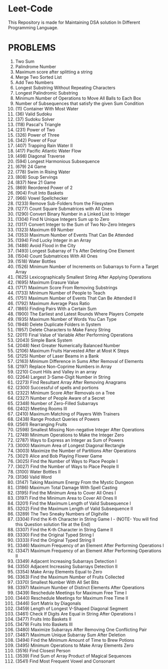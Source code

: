 # Leet-Code
This Repository is made for Maintaining DSA solution In Different Programming Language.

# PROBLEMS
1. Two Sum
2. Palindrome Number
3. Maximum score after splitting a string
4. Merge Two Sorted List
5. Add Two Numbers
6. Longest Substring Without Repeating Characters
7. Longest Palindromic Substring
8. Minimum Number of Operations to Move All Balls to Each Box
9. Number of Subsequences that satisfy the given Sum Condition
10. (11) Container With Most Water
11. (36) Valid Sudoku
12. (37) Sudoku Solver
13. (118) Pascal's Triangle
14. (231) Power of Two
15. (326) Power of Three
16. (342) Power of Four
17. (407) Trapping Rain Water II
18. (417) Pacific Atlantic Water Flow
19. (498) Diagonal Traverse
20. (594) Longest Harmonious Subsequence
21. (679) 24 Game
22. (778) Swim in Rising Water
23. (808) Soup Servings
24. (837) New 21 Game
25. (869) Reordered Power of 2
26. (904) Fruit Into Baskets
27. (966) Vowel Spellchecker
28. (1233) Remove Sub-Folders from the Filesystem
29. (1277) Count Square Submatrices with All Ones
30. (1290) Convert Binary Number in a Linked List to Integer
31. (1304) Find N Unique Integers Sum up to Zero
32. (1317) Convert Integer to the Sum of Two No-Zero Integers
33. (1323) Maximum 69 Number
34. (1353) Maximum Number of Events That Can Be Attended
35. (1394) Find Lucky Integer in an Array
36. (1488) Avoid Flood in the City
37. (1493) Longest Subarray of 1's After Deleting One Element
38. (1504) Count Submatrices With All Ones
39. (1518) Water Bottles
40. (1526) Minimum Number of Increments on Subarrays to Form a Target Array
41. (1625) Lexicographically Smallest String After Applying Operations 
42. (1695) Maximum Erasure Value
43. (1717) Maximum Score From Removing Substrings
44. (1733) Minimum Number of People to Teach
45. (1751) Maximum Number of Events That Can Be Attended II
46. (1792) Maximum Average Pass Ratio
47. (1865) Finding Pairs With a Certain Sum
48. (1900) The Earliest and Latest Rounds Where Players Compete
49. (1935) Maximum Number of Words You Can Type
50. (1948) Delete Duplicate Folders in System
51. (1957) Delete Characters to Make Fancy String
52. (2011) Final Value of Variable After Performing Operations
53. (2043) Simple Bank System
54. (2048) Next Greater Numerically Balanced Number
55. (2106) Maximum Fruits Harvested After at Most K Steps
56. (2125) Number of Laser Beams in a Bank
57. (2163) Minimum Difference in Sums After Removal of Elements
58. (2197) Replace Non-Coprime Numbers in Array
59. (2210) Count Hiils and Valley in an array
60. (2264) Largest 3-Same-Digit Number in String
61. (2273) Find Resultant Array After Removing Anagrams
62. (2300) Successful of spells and portions
63. (2322) Minimum Score After Removals on a Tree
64. (2327) Number of People Aware of a Secret
65. (2348) Number of Zero-Filled Subarrays
66. (2402) Meeting Rooms III
67. (2410) Maximum Matching of Players With Trainers
68. (2438) Range Product Queries of Powers
69. (2561) Rearranging Fruits
70. (2598) Smallest Missing Non-negative Integer After Operations
71. (2749) Minimum Operations to Make the Integer Zero
72. (2787) Ways to Express an Integer as Sum of Powers
73. (3000) Maximum Area of Longest Diagonal Rectangle
74. (3003) Maximize the Number of Partitions After Operations
75. (3021) Alice and Bob Playing Flower Game
76. (3025) Find the Number of Ways to Place People I
77. (3027) Find the Number of Ways to Place People II
78. (3100) Water Bottles II
79. (3136) Valid Word
80. (3147) Taking Maximum Energy From the Mystic Dungeon
81. (3186) Maximum Total Damage With Spell Casting
82. (3195) Find the Minimum Area to Cover All Ones I
83. (3197) Find the Minimum Area to Cover All Ones II
84. (3201) Find the Maximum Length of Valid Subsequence I
85. (3202) Find the Maximum Length of Valid Subsequence II
86. (3289) The Two Sneaky Numbers of Digitville
71. (3304) Find the K-th Character in String Game I - (NOTE- You will find this Question solution file at the End)
70. (3307) Find the K-th Character in String Game II
71. (3330) Find the Original Typed String I
72. (3333) Find the Original Typed String II
73. (3346) Maximum Frequency of an Element After Performing Operations I
74. (3347) Maximum Frequency of an Element After Performing Operations II
75. (3349) Adjacent Increasing Subarrays Detection I
76. (3350) Adjacent Increasing Subarrays Detection II
77. (3354) Make Array Elements Equal to Zero
78. (3363) Find the Maximum Number of Fruits Collected
79. (3370) Smallest Number With All Set Bits
80. (3397) Maximum Number of Distinct Elements After Operations
81. (3439) Reschedule Meetings for Maximum Free Time I
82. (3440) Reschedule Meetings for Maximum Free Time II
83. (3446) Sort Matrix by Diagonals
84. (3459) Length of Longest V-Shaped Diagonal Segment
85. (3461) Check If Digits Are Equal in String After Operations I
86. (3477) Fruits Into Baskets II
87. (3479) Fruits Into Baskets III
88. (3480) Maximize Subarrays After Removing One Conflicting Pair
67. (3487) Maximum Unique Subarray Sum After Deletion
68. (3494) Find the Minimum Amount of Time to Brew Potions
69. (3495) Minimum Operations to Make Array Elements Zero
70. (3516) Find Closest Person
71. (3539) Find Sum of Array Product of Magical Sequences
72. (3541) Find Most Frequent Vowel and Consonant




